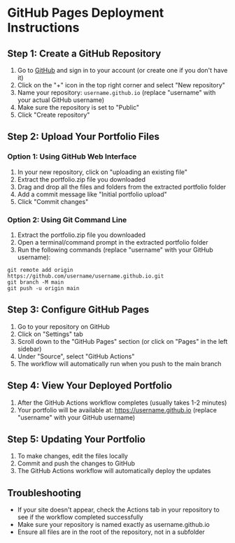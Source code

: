 # GitHub Pages Deployment Instructions

## Step 1: Create a GitHub Repository
1. Go to [GitHub](https://github.com) and sign in to your account (or create one if you don't have it)
2. Click on the "+" icon in the top right corner and select "New repository"
3. Name your repository: `username.github.io` (replace "username" with your actual GitHub username)
4. Make sure the repository is set to "Public"
5. Click "Create repository"

## Step 2: Upload Your Portfolio Files
### Option 1: Using GitHub Web Interface
1. In your new repository, click on "uploading an existing file"
2. Extract the portfolio.zip file you downloaded
3. Drag and drop all the files and folders from the extracted portfolio folder
4. Add a commit message like "Initial portfolio upload"
5. Click "Commit changes"

### Option 2: Using Git Command Line
1. Extract the portfolio.zip file you downloaded
2. Open a terminal/command prompt in the extracted portfolio folder
3. Run the following commands (replace "username" with your GitHub username):
```
git remote add origin https://github.com/username/username.github.io.git
git branch -M main
git push -u origin main
```

## Step 3: Configure GitHub Pages
1. Go to your repository on GitHub
2. Click on "Settings" tab
3. Scroll down to the "GitHub Pages" section (or click on "Pages" in the left sidebar)
4. Under "Source", select "GitHub Actions" 
5. The workflow will automatically run when you push to the main branch

## Step 4: View Your Deployed Portfolio
1. After the GitHub Actions workflow completes (usually takes 1-2 minutes)
2. Your portfolio will be available at: https://username.github.io (replace "username" with your GitHub username)

## Step 5: Updating Your Portfolio
1. To make changes, edit the files locally
2. Commit and push the changes to GitHub
3. The GitHub Actions workflow will automatically deploy the updates

## Troubleshooting
- If your site doesn't appear, check the Actions tab in your repository to see if the workflow completed successfully
- Make sure your repository is named exactly as username.github.io
- Ensure all files are in the root of the repository, not in a subfolder
